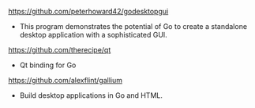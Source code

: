 https://github.com/peterhoward42/godesktopgui
- This program demonstrates the potential of Go to create a standalone desktop application with a sophisticated GUI.

https://github.com/therecipe/qt
- Qt binding for Go

https://github.com/alexflint/gallium
- Build desktop applications in Go and HTML.
